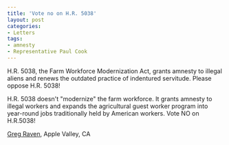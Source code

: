 ```yaml
---
title: 'Vote no on H.R. 5038'
layout: post
categories:
- Letters
tags:
- amnesty
- Representative Paul Cook
---
```


H.R. 5038, the Farm Workforce Modernization Act, grants amnesty to illegal aliens and renews the outdated practice of indentured servitude. Please oppose H.R. 5038!

 H.R. 5038 doesn't "modernize" the farm workforce. It grants amnesty to illegal workers and expands the agricultural guest worker program into year-round jobs traditionally held by American workers. Vote NO on H.R.5038!

[Greg Raven](https://www.gregraven.org), Apple Valley, CA
